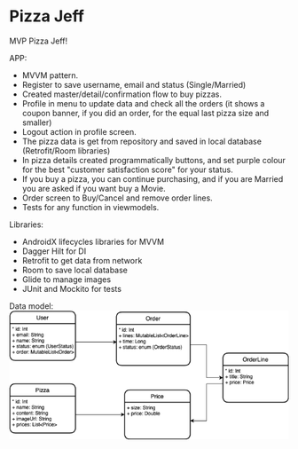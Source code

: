 # Pizza Jeff
MVP Pizza Jeff!

APP:
- MVVM pattern.
- Register to save username, email and status (Single/Married)
- Created master/detail/confirmation flow to buy pizzas.
- Profile in menu to update data and check all the orders (it shows a coupon banner, if you did an order, for the equal last pizza size and smaller)
- Logout action in profile screen.
- The pizza data is get from repository and saved in local database (Retrofit/Room libraries)
- In pizza details created programmatically buttons, and set purple colour for the best "customer satisfaction score" for your status.
- If you buy a pizza, you can continue purchasing, and if you are Married you are asked if you want buy a Movie.
- Order screen to Buy/Cancel and remove order lines.
- Tests for any function in viewmodels.

Libraries:
- AndroidX lifecycles libraries for MVVM
- Dagger Hilt for DI
- Retrofit to get data from network
- Room to save local database
- Glide to manage images
- JUnit and Mockito for tests

Data model:
![alt text](https://github.com/E7-Company/pizza_jeff/blob/master/Jeff_pizzas.png?raw=true)
